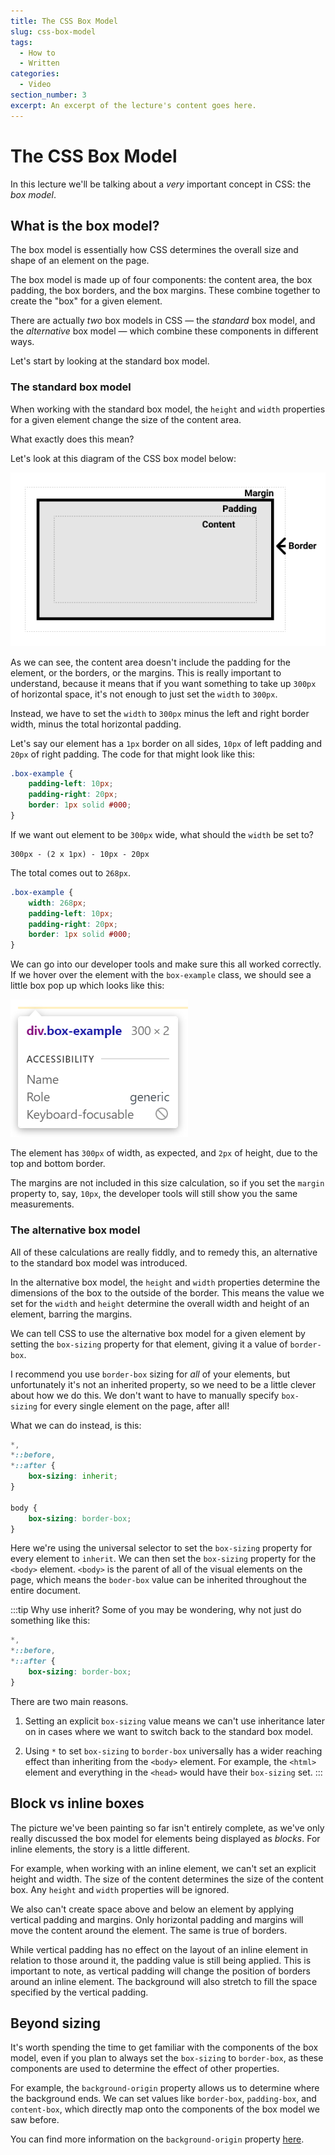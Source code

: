 ```yaml
---
title: The CSS Box Model
slug: css-box-model
tags:
  - How to
  - Written
categories:
  - Video
section_number: 3
excerpt: An excerpt of the lecture's content goes here.
---
```


# The CSS Box Model

In this lecture we'll be talking about a *very* important concept in CSS: the *box model*.

## What is the box model?

The box model is essentially how CSS determines the overall size and shape of an element on the page.

The box model is made up of four components: the content area, the box padding, the box borders, and the box margins. These combine together to create the "box" for a given element.

There are actually *two* box models in CSS &mdash; the *standard* box model, and the *alternative* box model &mdash; which combine these components in different ways.

Let's start by looking at the standard box model.

### The standard box model

When working with the standard box model, the `height` and `width` properties for a given element change the size of the content area.

What exactly does this mean?

Let's look at this diagram of the CSS box model below:

<!-- TODO: Change image before this goes into production -->

![The CSS box model.](./assets/box-model.png)

As we can see, the content area doesn't include the padding for the element, or the borders, or the margins. This is really important to understand, because it means that if you want something to take up `300px` of horizontal space, it's not enough to just set the `width` to `300px`.

Instead, we have to set the `width` to `300px` minus the left and right border width, minus the total horizontal padding.

Let's say our element has a `1px` border on all sides, `10px` of left padding and `20px` of right padding. The code for that might look like this:

```css
.box-example {
    padding-left: 10px;
    padding-right: 20px;
    border: 1px solid #000;
}
```

If we want out element to be `300px` wide, what should the `width` be set to?

```
300px - (2 x 1px) - 10px - 20px
```

The total comes out to `268px`.

```css
.box-example {
    width: 268px;
    padding-left: 10px;
    padding-right: 20px;
    border: 1px solid #000;
}
```

We can go into our developer tools and make sure this all worked correctly. If we hover over the element with the `box-example` class, we should see a little box pop up which looks like this:

![The CSS box model.](./assets/box-example.png)

The element has `300px` of width, as expected, and `2px` of height, due to the top and bottom border.

The margins are not included in this size calculation, so if you set the `margin` property to, say, `10px`, the developer tools will still show you the same measurements.

### The alternative box model

All of these calculations are really fiddly, and to remedy this, an alternative to the standard box model was introduced.

In the alternative box model, the `height` and `width` properties determine the dimensions of the box to the outside of the border. This means the value we set for the `width` and `height` determine the overall width and height of an element, barring the margins.

We can tell CSS to use the alternative box model for a given element by setting the `box-sizing` property for that element, giving it a value of `border-box`.

I recommend you use `border-box` sizing for *all* of your elements, but unfortunately it's not an inherited property, so we need to be a little clever about how we do this. We don't want to have to manually specify `box-sizing` for every single element on the page, after all!

What we can do instead, is this:

```css
*,
*::before,
*::after {
    box-sizing: inherit;
}

body {
    box-sizing: border-box;
}
```

Here we're using the universal selector to set the `box-sizing` property for every element to `inherit`. We can then set the `box-sizing` property for the `<body>` element. `<body>` is the parent of all of the visual elements on the page, which means the `boder-box` value can be inherited throughout the entire document.

:::tip Why use inherit?
Some of you may be wondering, why not just do something like this:

```css
*,
*::before,
*::after {
    box-sizing: border-box;
}
```

There are two main reasons.

1) Setting an explicit `box-sizing` value means we can't use inheritance later on in cases where we want to switch back to the standard box model.

2) Using `*` to set `box-sizing` to `border-box` universally has a wider reaching effect than inheriting from the `<body>` element. For example, the `<html>` element and everything in the `<head>` would have their `box-sizing` set.
:::

## Block vs inline boxes

The picture we've been painting so far isn't entirely complete, as we've only really discussed the box model for elements being displayed as *blocks*. For inline elements, the story is a little different.

For example, when working with an inline element, we can't set an explicit height and width. The size of the content determines the size of the content box. Any `height` and `width` properties will be ignored.

We also can't create space above and below an element by applying vertical padding and margins. Only horizontal padding and margins will move the content around the element. The same is true of borders.

While vertical padding has no effect on the layout of an inline element in relation to those around it, the padding value is still being applied. This is important to note, as vertical padding will change the position of borders around an inline element. The background will also stretch to fill the space specified by the vertical padding.

## Beyond sizing

It's worth spending the time to get familiar with the components of the box model, even if you plan to always set the `box-sizing` to `border-box`, as these components are used to determine the effect of other properties.

For example, the `background-origin` property allows us to determine where the background ends. We can set values like `border-box`, `padding-box`, and `content-box`, which directly map onto the components of the box model we saw before.

You can find more information on the `background-origin` property [here](https://developer.mozilla.org/en-US/docs/Web/CSS/background-origin).
